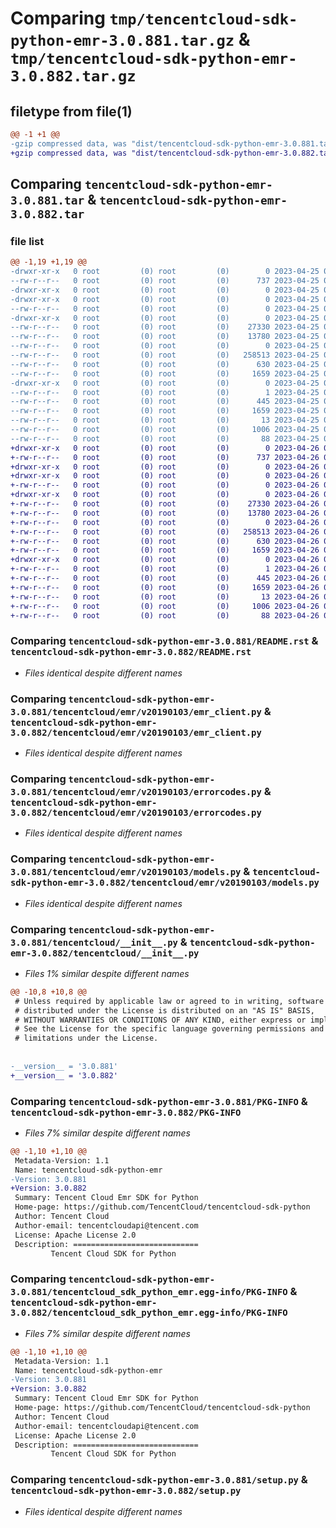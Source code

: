 # Comparing `tmp/tencentcloud-sdk-python-emr-3.0.881.tar.gz` & `tmp/tencentcloud-sdk-python-emr-3.0.882.tar.gz`

## filetype from file(1)

```diff
@@ -1 +1 @@
-gzip compressed data, was "dist/tencentcloud-sdk-python-emr-3.0.881.tar", last modified: Tue Apr 25 00:37:13 2023, max compression
+gzip compressed data, was "dist/tencentcloud-sdk-python-emr-3.0.882.tar", last modified: Wed Apr 26 03:19:28 2023, max compression
```

## Comparing `tencentcloud-sdk-python-emr-3.0.881.tar` & `tencentcloud-sdk-python-emr-3.0.882.tar`

### file list

```diff
@@ -1,19 +1,19 @@
-drwxr-xr-x   0 root         (0) root         (0)        0 2023-04-25 00:37:13.000000 tencentcloud-sdk-python-emr-3.0.881/
--rw-r--r--   0 root         (0) root         (0)      737 2023-04-25 00:37:13.000000 tencentcloud-sdk-python-emr-3.0.881/README.rst
-drwxr-xr-x   0 root         (0) root         (0)        0 2023-04-25 00:37:13.000000 tencentcloud-sdk-python-emr-3.0.881/tencentcloud/
-drwxr-xr-x   0 root         (0) root         (0)        0 2023-04-25 00:37:13.000000 tencentcloud-sdk-python-emr-3.0.881/tencentcloud/emr/
--rw-r--r--   0 root         (0) root         (0)        0 2023-04-25 00:37:13.000000 tencentcloud-sdk-python-emr-3.0.881/tencentcloud/emr/__init__.py
-drwxr-xr-x   0 root         (0) root         (0)        0 2023-04-25 00:37:13.000000 tencentcloud-sdk-python-emr-3.0.881/tencentcloud/emr/v20190103/
--rw-r--r--   0 root         (0) root         (0)    27330 2023-04-25 00:37:13.000000 tencentcloud-sdk-python-emr-3.0.881/tencentcloud/emr/v20190103/emr_client.py
--rw-r--r--   0 root         (0) root         (0)    13780 2023-04-25 00:37:13.000000 tencentcloud-sdk-python-emr-3.0.881/tencentcloud/emr/v20190103/errorcodes.py
--rw-r--r--   0 root         (0) root         (0)        0 2023-04-25 00:37:13.000000 tencentcloud-sdk-python-emr-3.0.881/tencentcloud/emr/v20190103/__init__.py
--rw-r--r--   0 root         (0) root         (0)   258513 2023-04-25 00:37:13.000000 tencentcloud-sdk-python-emr-3.0.881/tencentcloud/emr/v20190103/models.py
--rw-r--r--   0 root         (0) root         (0)      630 2023-04-25 00:37:13.000000 tencentcloud-sdk-python-emr-3.0.881/tencentcloud/__init__.py
--rw-r--r--   0 root         (0) root         (0)     1659 2023-04-25 00:37:13.000000 tencentcloud-sdk-python-emr-3.0.881/PKG-INFO
-drwxr-xr-x   0 root         (0) root         (0)        0 2023-04-25 00:37:13.000000 tencentcloud-sdk-python-emr-3.0.881/tencentcloud_sdk_python_emr.egg-info/
--rw-r--r--   0 root         (0) root         (0)        1 2023-04-25 00:37:13.000000 tencentcloud-sdk-python-emr-3.0.881/tencentcloud_sdk_python_emr.egg-info/dependency_links.txt
--rw-r--r--   0 root         (0) root         (0)      445 2023-04-25 00:37:13.000000 tencentcloud-sdk-python-emr-3.0.881/tencentcloud_sdk_python_emr.egg-info/SOURCES.txt
--rw-r--r--   0 root         (0) root         (0)     1659 2023-04-25 00:37:13.000000 tencentcloud-sdk-python-emr-3.0.881/tencentcloud_sdk_python_emr.egg-info/PKG-INFO
--rw-r--r--   0 root         (0) root         (0)       13 2023-04-25 00:37:13.000000 tencentcloud-sdk-python-emr-3.0.881/tencentcloud_sdk_python_emr.egg-info/top_level.txt
--rw-r--r--   0 root         (0) root         (0)     1006 2023-04-25 00:37:13.000000 tencentcloud-sdk-python-emr-3.0.881/setup.py
--rw-r--r--   0 root         (0) root         (0)       88 2023-04-25 00:37:13.000000 tencentcloud-sdk-python-emr-3.0.881/setup.cfg
+drwxr-xr-x   0 root         (0) root         (0)        0 2023-04-26 03:19:28.000000 tencentcloud-sdk-python-emr-3.0.882/
+-rw-r--r--   0 root         (0) root         (0)      737 2023-04-26 03:19:28.000000 tencentcloud-sdk-python-emr-3.0.882/README.rst
+drwxr-xr-x   0 root         (0) root         (0)        0 2023-04-26 03:19:28.000000 tencentcloud-sdk-python-emr-3.0.882/tencentcloud/
+drwxr-xr-x   0 root         (0) root         (0)        0 2023-04-26 03:19:28.000000 tencentcloud-sdk-python-emr-3.0.882/tencentcloud/emr/
+-rw-r--r--   0 root         (0) root         (0)        0 2023-04-26 03:19:28.000000 tencentcloud-sdk-python-emr-3.0.882/tencentcloud/emr/__init__.py
+drwxr-xr-x   0 root         (0) root         (0)        0 2023-04-26 03:19:28.000000 tencentcloud-sdk-python-emr-3.0.882/tencentcloud/emr/v20190103/
+-rw-r--r--   0 root         (0) root         (0)    27330 2023-04-26 03:19:28.000000 tencentcloud-sdk-python-emr-3.0.882/tencentcloud/emr/v20190103/emr_client.py
+-rw-r--r--   0 root         (0) root         (0)    13780 2023-04-26 03:19:28.000000 tencentcloud-sdk-python-emr-3.0.882/tencentcloud/emr/v20190103/errorcodes.py
+-rw-r--r--   0 root         (0) root         (0)        0 2023-04-26 03:19:28.000000 tencentcloud-sdk-python-emr-3.0.882/tencentcloud/emr/v20190103/__init__.py
+-rw-r--r--   0 root         (0) root         (0)   258513 2023-04-26 03:19:28.000000 tencentcloud-sdk-python-emr-3.0.882/tencentcloud/emr/v20190103/models.py
+-rw-r--r--   0 root         (0) root         (0)      630 2023-04-26 03:19:28.000000 tencentcloud-sdk-python-emr-3.0.882/tencentcloud/__init__.py
+-rw-r--r--   0 root         (0) root         (0)     1659 2023-04-26 03:19:28.000000 tencentcloud-sdk-python-emr-3.0.882/PKG-INFO
+drwxr-xr-x   0 root         (0) root         (0)        0 2023-04-26 03:19:28.000000 tencentcloud-sdk-python-emr-3.0.882/tencentcloud_sdk_python_emr.egg-info/
+-rw-r--r--   0 root         (0) root         (0)        1 2023-04-26 03:19:28.000000 tencentcloud-sdk-python-emr-3.0.882/tencentcloud_sdk_python_emr.egg-info/dependency_links.txt
+-rw-r--r--   0 root         (0) root         (0)      445 2023-04-26 03:19:28.000000 tencentcloud-sdk-python-emr-3.0.882/tencentcloud_sdk_python_emr.egg-info/SOURCES.txt
+-rw-r--r--   0 root         (0) root         (0)     1659 2023-04-26 03:19:28.000000 tencentcloud-sdk-python-emr-3.0.882/tencentcloud_sdk_python_emr.egg-info/PKG-INFO
+-rw-r--r--   0 root         (0) root         (0)       13 2023-04-26 03:19:28.000000 tencentcloud-sdk-python-emr-3.0.882/tencentcloud_sdk_python_emr.egg-info/top_level.txt
+-rw-r--r--   0 root         (0) root         (0)     1006 2023-04-26 03:19:28.000000 tencentcloud-sdk-python-emr-3.0.882/setup.py
+-rw-r--r--   0 root         (0) root         (0)       88 2023-04-26 03:19:28.000000 tencentcloud-sdk-python-emr-3.0.882/setup.cfg
```

### Comparing `tencentcloud-sdk-python-emr-3.0.881/README.rst` & `tencentcloud-sdk-python-emr-3.0.882/README.rst`

 * *Files identical despite different names*

### Comparing `tencentcloud-sdk-python-emr-3.0.881/tencentcloud/emr/v20190103/emr_client.py` & `tencentcloud-sdk-python-emr-3.0.882/tencentcloud/emr/v20190103/emr_client.py`

 * *Files identical despite different names*

### Comparing `tencentcloud-sdk-python-emr-3.0.881/tencentcloud/emr/v20190103/errorcodes.py` & `tencentcloud-sdk-python-emr-3.0.882/tencentcloud/emr/v20190103/errorcodes.py`

 * *Files identical despite different names*

### Comparing `tencentcloud-sdk-python-emr-3.0.881/tencentcloud/emr/v20190103/models.py` & `tencentcloud-sdk-python-emr-3.0.882/tencentcloud/emr/v20190103/models.py`

 * *Files identical despite different names*

### Comparing `tencentcloud-sdk-python-emr-3.0.881/tencentcloud/__init__.py` & `tencentcloud-sdk-python-emr-3.0.882/tencentcloud/__init__.py`

 * *Files 1% similar despite different names*

```diff
@@ -10,8 +10,8 @@
 # Unless required by applicable law or agreed to in writing, software
 # distributed under the License is distributed on an "AS IS" BASIS,
 # WITHOUT WARRANTIES OR CONDITIONS OF ANY KIND, either express or implied.
 # See the License for the specific language governing permissions and
 # limitations under the License.
 
 
-__version__ = '3.0.881'
+__version__ = '3.0.882'
```

### Comparing `tencentcloud-sdk-python-emr-3.0.881/PKG-INFO` & `tencentcloud-sdk-python-emr-3.0.882/PKG-INFO`

 * *Files 7% similar despite different names*

```diff
@@ -1,10 +1,10 @@
 Metadata-Version: 1.1
 Name: tencentcloud-sdk-python-emr
-Version: 3.0.881
+Version: 3.0.882
 Summary: Tencent Cloud Emr SDK for Python
 Home-page: https://github.com/TencentCloud/tencentcloud-sdk-python
 Author: Tencent Cloud
 Author-email: tencentcloudapi@tencent.com
 License: Apache License 2.0
 Description: ============================
         Tencent Cloud SDK for Python
```

### Comparing `tencentcloud-sdk-python-emr-3.0.881/tencentcloud_sdk_python_emr.egg-info/PKG-INFO` & `tencentcloud-sdk-python-emr-3.0.882/tencentcloud_sdk_python_emr.egg-info/PKG-INFO`

 * *Files 7% similar despite different names*

```diff
@@ -1,10 +1,10 @@
 Metadata-Version: 1.1
 Name: tencentcloud-sdk-python-emr
-Version: 3.0.881
+Version: 3.0.882
 Summary: Tencent Cloud Emr SDK for Python
 Home-page: https://github.com/TencentCloud/tencentcloud-sdk-python
 Author: Tencent Cloud
 Author-email: tencentcloudapi@tencent.com
 License: Apache License 2.0
 Description: ============================
         Tencent Cloud SDK for Python
```

### Comparing `tencentcloud-sdk-python-emr-3.0.881/setup.py` & `tencentcloud-sdk-python-emr-3.0.882/setup.py`

 * *Files identical despite different names*

